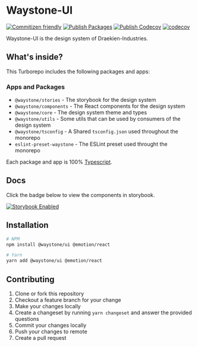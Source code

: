 # Waystone-UI

[![Commitizen friendly](https://img.shields.io/badge/commitizen-friendly-brightgreen.svg)](http://commitizen.github.io/cz-cli/)
[![Publish Packages](https://github.com/draekien-industries/waystone-ui/actions/workflows/release.yml/badge.svg)](https://github.com/draekien-industries/waystone-ui/actions/workflows/release.yml)
[![Publish Codecov](https://github.com/draekien-industries/waystone-ui/actions/workflows/coverage.yml/badge.svg)](https://github.com/draekien-industries/waystone-ui/actions/workflows/coverage.yml)
[![codecov](https://codecov.io/gh/draekien-industries/waystone-ui/branch/main/graph/badge.svg?token=FOEQJUVOY0)](https://codecov.io/gh/draekien-industries/waystone-ui)

Waystone-UI is the design system of Draekien-Industries.

## What's inside?

This Turborepo includes the following packages and apps:

### Apps and Packages

- `@waystone/stories` - The storybook for the design system
- `@waystone/components` - The React components for the design system
- `@waystone/core` - The design system theme and types
- `@waystone/utils` - Some utils that can be used by consumers of the design system
- `@waystone/tsconfig` - A Shared `tsconfig.json` used throughout the monorepo
- `eslint-preset-waystone` - The ESLint preset used throught the monorepo

Each package and app is 100% [Typescript](https://www.typescriptlang.org/).

## Docs

Click the badge below to view the components in storybook.

[![Storybook Enabled](https://raw.githubusercontent.com/storybooks/brand/master/badge/badge-storybook.svg)](https://main--63394994ddec8475ab8b00af.chromatic.com)

## Installation

```bash
# NPM
npm install @waystone/ui @emotion/react

# Yarn
yarn add @waystone/ui @emotion/react
```

## Contributing

1. Clone or fork this repository
2. Checkout a feature branch for your change
3. Make your changes locally
4. Create a changeset by running `yarn changeset` and answer the provided questions
5. Commit your changes locally
6. Push your changes to remote
7. Create a pull request
